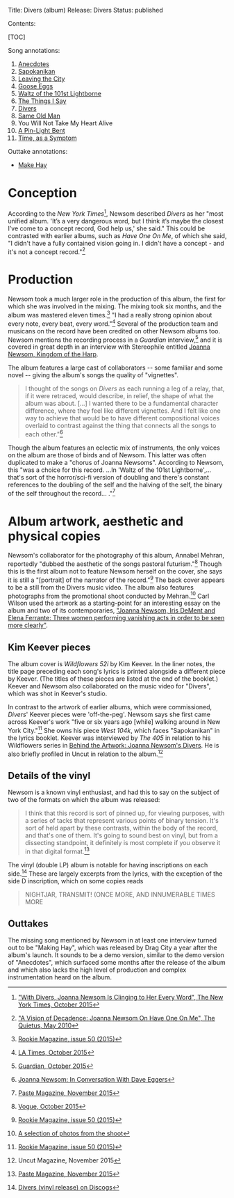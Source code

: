 Title: Divers (album)
Release: Divers
Status: published

Contents:

[TOC]

Song annotations:

1. [Anecdotes]({filename}anecdotes.md)
2. [Sapokanikan]({filename}sapokanikan.md)
3. [Leaving the City]({filename}leavingthecity.md)
4. [Goose Eggs]({filename}gooseeggs.md)
5. [Waltz of the 101st Lightborne]({filename}waltzofthe101stlightborne.md)
6. [The Things I Say]({filename}thethingsisay.md)
7. [Divers]({filename}divers.md)
8. [Same Old Man]({filename}sameoldman.md)
9. You Will Not Take My Heart Alive
10. [A Pin-Light Bent]({filename}apinlightbent.md)
11. [Time, as a Symptom]({filename}timeasasymptom.md)

Outtake annotations:

- [Make Hay]({filename}makehay.md)

# Conception #

According to the *New York Times*[^nyt], Newsom described *Divers* as her "most unified album. 'It’s a very dangerous word, but I think it’s maybe the closest I’ve come to a concept record, God help us,' she said." This could be contrasted with earlier albums, such as *Have One On Me*, of which she said, "I didn't have a fully contained vision going in. I didn't have a concept - and it's not a concept record."[^hoomquietus] 

[^hoomquietus]: ["A Vision of Decadence: Joanna Newsom On Have One On Me", The Quietus, May 2010](http://thequietus.com/articles/04232-joanna-newsom-have-one-on-me-interview)
[^nyt]: ["With Divers, Joanna Newsom Is Clinging to Her Every Word", The New York Times, October 2015](http://www.nytimes.com/2015/10/04/arts/music/with-divers-joanna-newsom-is-clinging-to-her-every-word.html)

# Production #

Newsom took a much larger role in the production of this album, the first for which she was involved in the mixing. The mixing took six months, and the album was mastered eleven times.[^rookie] "I had a really strong opinion about every note, every beat, every word."[^latimes] Several of the production team and musicans on the record have been credited on other Newsom albums too. Newsom mentions the recording process in a *Guardian* interview,[^guardian] and it is covered in great depth in an interview with Stereophile entitled [Joanna Newsom, Kingdom of the Harp](http://www.stereophile.com/content/joanna-newsom-kingdom-harp).

The album features a large cast of collaborators -- some familiar and some novel -- giving the album's songs the quality of "vignettes".

> I thought of the songs on *Divers* as each running a leg of a relay, that, if it were retraced, would describe, in relief, the shape of what the album was about. [...] I wanted there to be a fundamental character difference, where they feel like different vignettes. And I felt like one way to achieve that would be to have different compositional voices overlaid to contrast against the thing that connects all the songs to each other."[^eggers]

Though the album features an eclectic mix of instruments, the only voices on the album are those of birds and of Newsom. This latter was often duplicated to make a "chorus of Joanna Newsoms". According to Newsom, this "was a choice for this record. ...In 'Waltz of the 101st Lightborne',... that's sort of the horror/sci-fi version of doubling and there's constant references to the doubling of the self and the halving of the self, the binary of the self throughout the record... ."[^paste]

[^eggers]: [Joanna Newsom: In Conversation With Dave Eggers]({filename}../interviews/eggersnourse.md)
[^rookie]:[Rookie Magazine, issue 50 (2015)](http://www.rookiemag.com/2015/10/joanna-newsom-interview/)
[^latimes]:[LA Times, October 2015](http://www.latimes.com/entertainment/music/posts/la-et-ms-joanna-newsom-divers-the-mixing-board-20151023-story.html)
[^guardian]:[Guardian, October 2015](https://www.theguardian.com/music/2015/oct/18/joanna-newsom-it-was-tonic-to-know-not-insane-interview)
[^paste]:[Paste Magazine, November 2015](https://www.pastemagazine.com/articles/2015/11/joanna-newsom-discusses-divers-and-her-solipsistic.html)

# Album artwork, aesthetic and physical copies #

Newsom's collaborator for the photography of this album, Annabel Mehran, reportedly "dubbed the aesthetic of the songs pastoral futurism."[^vogue] Though this is the first album not to feature Newsom herself on the cover, she says it is still a "[portrait] of the narrator of the record."[^rookie] The back cover appears to be a still from the Divers music video. The album also features photographs from the promotional shoot conducted by Mehran.[^mehrandivers] Carl Wilson used the artwork as a starting-point for an interesting essay on the album and two of its contemporaries, ["Joanna Newsom, Iris DeMent and Elena Ferrante: Three women performing vanishing acts in order to be seen more clearly"](http://www.slate.com/articles/arts/music_box/2015/11/joanna_newsom_iris_dement_and_elena_ferrante_three_women_performing_vanishing.html). 

[^vogue]:[Vogue, October 2015](http://www.vogue.com/13364488/joanna-newsom-divers-profile/)
[^mehrandivers]:[A selection of photos from the shoot](https://stocklandmartelblog.com/2015/11/17/annabel-mehran-joanna-newsom/)

## Kim Keever pieces ##

The album cover is *Wildflowers 52i* by Kim Keever. In the liner notes, the title page preceding each song's lyrics is printed alongside a different piece by Keever. (The titles of these pieces are listed at the end of the booklet.) Keever and Newsom also collaborated on the music video for "Divers", which was shot in Keever's studio.

In contrast to the artwork of earlier albums, which were commissioned, *Divers*' Keever pieces were 'off-the-peg'. Newsom says she first came across Keever's work "five or six years ago [while] walking around in New York City."[^rookie] She owns his piece *West 104k*, which faces "Sapokanikan" in the lyrics booklet. Keever was interviewed by *The 405* in relation to his Wildflowers series in [Behind the Artwork: Joanna Newsom's Divers](http://www.thefourohfive.com/music/article/behind-the-artwork-joanna-newsom-s-divers-144). He is also briefly profiled in Uncut in relation to the album.[^uncut]

[^uncut]:Uncut Magazine, November 2015

## Details of the vinyl ##

Newsom is a known vinyl enthusiast, and had this to say on the subject of two of the formats on which the album was released:

> I think that this record is sort of pinned up, for viewing purposes, with a series of tacks that represent various points of binary tension. It's sort of held apart by these contrasts, within the body of the record, and that's one of them. It's going to sound best on vinyl, but from a dissecting standpoint, it definitely is most complete if you observe it in that digital format.[^paste]

The vinyl (double LP) album is notable for having inscriptions on each side.[^discogs] These are largely excerpts from the lyrics, with the exception of the side D inscription, which on some copies reads

> NIGHTJAR, TRANSMIT! (ONCE MORE, AND INNUMERABLE TIMES MORE


[^discogs]:[Divers (vinyl release) on Discogs](https://www.discogs.com/Joanna-Newsom-Divers/release/7627714)

## Outtakes ##


The missing song mentioned by Newsom in at least one interview turned out to be "Making Hay", which was released by Drag City a year after the album's launch. It sounds to be a demo version, similar to the demo version of "Anecdotes", which surfaced some months after the release of the album and which also lacks the high level of production and complex instrumentation heard on the album.
